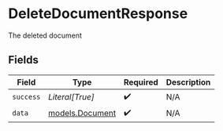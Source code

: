 # DeleteDocumentResponse

The deleted document


## Fields

| Field                                    | Type                                     | Required                                 | Description                              |
| ---------------------------------------- | ---------------------------------------- | ---------------------------------------- | ---------------------------------------- |
| `success`                                | *Literal[True]*                          | :heavy_check_mark:                       | N/A                                      |
| `data`                                   | [models.Document](../models/document.md) | :heavy_check_mark:                       | N/A                                      |